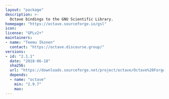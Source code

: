 ```yaml
---
layout: "package"
description: >-
  Octave bindings to the GNU Scientific Library.
homepage: "https://octave.sourceforge.io/gsl"
icon:
license: "GPLv2+"
maintainers:
- name: "Teemu Ikonen"
  contact: "https://octave.discourse.group/"
versions:
- id: "2.1.1"
  date: "2018-06-18"
  sha256:
  url: "https://downloads.sourceforge.net/project/octave/Octave%20Forge%20Packages/Individual%20Package%20Releases/gsl-2.1.1.tar.gz"
  depends:
  - name: "octave"
    min: "2.9.7"
    max:
---
```

